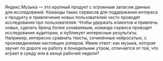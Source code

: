 Яндекс.Музыка — это крупный продукт с огромным запасом данных для исследований. Команды таких сервисов для поддержания интереса к продукту и привлечения новых пользователей часто проводят исследования про пользователей. Чтобы удержать клиентов и привлечь новых, сделать бренд более узнаваемым, команда сервиса проводит исследования аудитории, и публикует интересные результаты. Например, интересно сравнить тексты, сочинённые нейросетью, с произведениями настоящих рэперов.
Имем ответ: как музыка, которая звучит по дороге на работу в понедельник утром, отличается от той, что играет в среду или в конце рабочей недели? 
